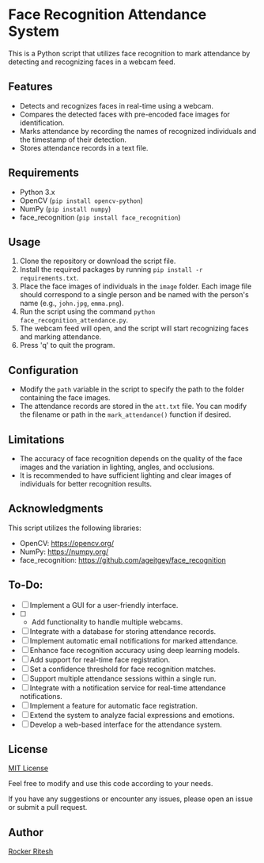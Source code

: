 
# Face Recognition Attendance System

This is a Python script that utilizes face recognition to mark attendance by detecting and recognizing faces in a webcam feed.

## Features

- Detects and recognizes faces in real-time using a webcam.
- Compares the detected faces with pre-encoded face images for identification.
- Marks attendance by recording the names of recognized individuals and the timestamp of their detection.
- Stores attendance records in a text file.

## Requirements

- Python 3.x
- OpenCV (`pip install opencv-python`)
- NumPy (`pip install numpy`)
- face_recognition (`pip install face_recognition`)

## Usage

1. Clone the repository or download the script file.
2. Install the required packages by running `pip install -r requirements.txt`.
3. Place the face images of individuals in the `image` folder. Each image file should correspond to a single person and be named with the person's name (e.g., `john.jpg`, `emma.png`).
4. Run the script using the command `python face_recognition_attendance.py`.
5. The webcam feed will open, and the script will start recognizing faces and marking attendance.
6. Press 'q' to quit the program.

## Configuration

- Modify the `path` variable in the script to specify the path to the folder containing the face images.
- The attendance records are stored in the `att.txt` file. You can modify the filename or path in the `mark_attendance()` function if desired.

## Limitations

- The accuracy of face recognition depends on the quality of the face images and the variation in lighting, angles, and occlusions.
- It is recommended to have sufficient lighting and clear images of individuals for better recognition results.

## Acknowledgments

This script utilizes the following libraries:

- OpenCV: https://opencv.org/
- NumPy: https://numpy.org/
- face_recognition: https://github.com/ageitgey/face_recognition

## To-Do:
- [ ] Implement a GUI for a user-friendly interface.
- [ ] - Add functionality to handle multiple webcams.
- [ ]  Integrate with a database for storing attendance records.
- [ ] Implement automatic email notifications for marked attendance.
- [ ]  Enhance face recognition accuracy using deep learning models.
- [ ] Add support for real-time face registration.
- [ ]  Set a confidence threshold for face recognition matches.
- [ ]  Support multiple attendance sessions within a single run.
- [ ] Integrate with a notification service for real-time attendance notifications.
- [ ] Implement a feature for automatic face registration.
- [ ] Extend the system to analyze facial expressions and emotions.
- [ ] Develop a web-based interface for the attendance system.

## License

[MIT License](LICENSE)

Feel free to modify and use this code according to your needs.

If you have any suggestions or encounter any issues, please open an issue or submit a pull request.

## Author

[Rocker Ritesh](http://sumityadav.com.np)
